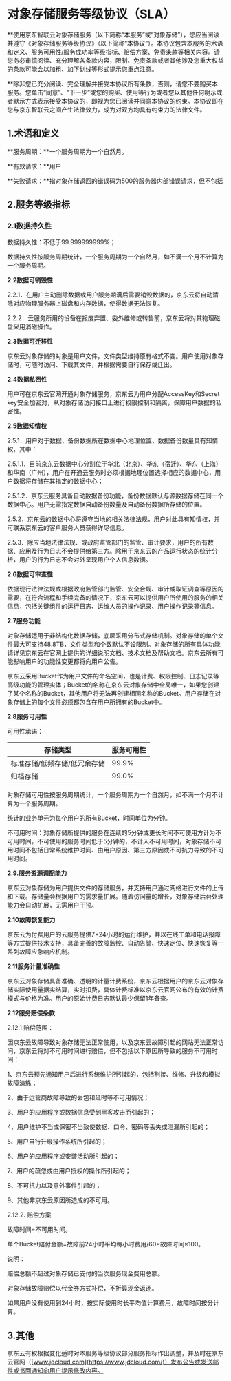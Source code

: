 # 对象存储服务等级协议（SLA）
**使用京东智联云对象存储服务（以下简称“本服务”或“对象存储”），您应当阅读并遵守《对象存储服务等级协议》（以下简称“本协议”）。本协议包含本服务的术语和定义、服务可用性/服务成功率等级指标、赔偿方案、免责条款等相关内容。请您务必审慎阅读、充分理解各条款内容，限制、免责条款或者其他涉及您重大权益的条款可能会以加粗、加下划线等形式提示您重点注意。

**除非您已充分阅读、完全理解并接受本协议所有条款，否则，请您不要购买本服务。您单击“同意”、“下一步”或您的购买、使用等行为或者您以其他任何明示或者默示方式表示接受本协议的，即视为您已阅读并同意本协议的约束。本协议即在您与京东智联云之间产生法律效力，成为对双方均具有约束力的法律文件。

## **1.术语和定义**

**服务周期：**一个服务周期为一个自然月。

**有效请求：**用户

**失败请求：**指对象存储返回的错误码为500的服务器内部错误请求，但不包括

## **2.服务等级指标**

### **2.1数据持久性**

数据持久性：不低于99.999999999%；

数据持久性按服务周期统计，一个服务周期为一个自然月，如不满一个月不计算为一个服务周期。

**2.2数据可销毁性**

2.2.1．在用户主动删除数据或用户服务期满后需要销毁数据的，京东云将自动清除对应物理服务器上磁盘和内存数据，使得数据无法恢复。

2.2.2．云服务所用的设备在报废弃置、委外维修或转售前，京东云将对其物理磁盘采用消磁操作。

**2.3数据可迁移性**

京东云对象存储的对象是用户文件，文件类型维持原有格式不变。用户使用对象存储时，可随时访问、下载其文件，并根据需要自行保存或迁出。

**2.4数据私密性**

用户可在京东云官网开通对象存储服务，京东云为用户分配AccessKey和Secret key安全加密对，从对象存储访问接口上进行权限控制和隔离，保障用户数据的私密性。

**2.5数据知情权**

2.5.1．用户对于数据、备份数据所在数据中心地理位置、数据备份数量具有知情权，其中：

2.5.1.1．目前京东云数据中心分别位于华北（北京）、华东（宿迁）、华东（上海）和华南（广州），用户在开通云服务时必须根据地理位置选择相应的数据中心，用户数据将存储在其指定的数据中心；

2.5.1.2．京东云服务具备自动数据备份功能，备份数据默认与源数据存储在同一个数据中心。用户无需指定数据自动备份数量及自动备份数据所存储的位置。

2.5.2．京东云的数据中心将遵守当地的相关法律法规，用户对此具有知情权，并可联系京东云的客户服务人员获得详尽信息。

2.5.3．除应当地法律法规、或政府监管部门的监管、审计要求，用户的所有数据、应用及行为日志不会提供给第三方。除用于京东云的产品运行状态的统计分析，用户的行为日志不会对外呈现用户个人信息数据。

**2.6数据可审查性**

依据现行法律法规或根据政府监管部门监管、安全合规、审计或取证调查等原因的需要，在符合流程和手续完备的情况下，京东云可以提供用户所使用的服务的相关信息，包括关键组件的运行日志、运维人员的操作记录、用户操作记录等信息。

**2.7服务功能**

对象存储适用于非结构化数据存储，底层采用分布式存储机制。对象存储的单个文件最大可支持48.8TB，文件类型和个数默认不设限制。对象存储的所有具体功能请详见京东云在官网上提供的详细说明文档、技术文档及帮助文档。京东云所有可能影响用户的功能性变更都将向用户公告。

京东云采用Bucket作为用户文件的命名空间，也是计费、权限控制、日志记录等高级功能的管理实体；Bucket的名称在京东云对象存储中全局唯一，如果您创建了某个名称的Bucket，其他用户将无法再创建相同名称的Bucket。用户存储在对象存储上的每个文件必须都包含在用户所拥有的Bucket中。

**2.8服务可用性**

可用性承诺：

|存储类型|服务可用性|
|---|---|
|标准存储/低频存储/低冗余存储|99.9%|
|归档存储|99.0%|

对象存储可用性按服务周期统计，一个服务周期为一个自然月，如不满一个月不计算为一个服务周期。

统计的业务单元为每个用户的所有Bucket，时间单位为分钟。

不可用时间：对象存储所提供的服务在连续的5分钟或更长时间不可使用方计为不可用时间，不可使用的服务时间低于5分钟的，不计入不可用时间，对象存储不可用时间不包括日常系统维护时间、由用户原因、第三方原因或不可抗力导致的不可用时间。

**2.9.服务资源调配能力**

京东云对象存储为用户提供文件的存储服务，并支持用户通过网络进行文件的上传和下载。存储量会根据用户的需求量扩展。随着访问量的增长，对象存储后台处理能力会自动扩展，无需用户干预。

**2.10故障恢复能力**

京东云为付费用户的云服务提供7×24小时的运行维护，并以在线工单和电话报障等方式提供技术支持，具备完善的故障监控、自动告警、快速定位、快速恢复等一系列故障应急响应机制。

**2.11服务计量准确性**

京东云对象存储具备准确、透明的计量计费系统，京东云根据用户的京东云对象存储实际使用量据实结算，实时扣费，具体计费标准以京东云官网公布的有效的计费模式与价格为准。用户的原始计费日志默认最少保留1年备查。

**2.12服务赔偿条款**

2.12.1 赔偿范围：

因京东云故障导致对象存储无法正常使用，以及京东云故障引起的网站无法正常访问，京东云将对不可用时间进行赔偿，但不包括以下原因所导致的服务不可用时间：

1、京东云预先通知用户后进行系统维护所引起的，包括割接、维修、升级和模拟故障演练；

2、由于运营商故障导致的丢包和延时等不可用情况；

3、用户的应用程序或数据信息受到黑客攻击而引起的；

4、用户维护不当或保密不当致使数据、口令、密码等丢失或泄漏所引起的；

5、用户自行升级操作系统所引起的；

6、用户的应用程序或安装活动所引起的；

7、用户的疏忽或由用户授权的操作所引起的；

8、不可抗力以及意外事件引起的；

9、其他非京东云原因所造成的不可用。

2.12.2. 赔偿方案

故障时间=不可用时间。

单个Bucket赔付金额=故障前24小时平均每小时费用/60×故障时间×100。

说明：

赔偿总额不超过对象存储已支付的当次服务现金费用总额。

对象存储故障赔偿以代金券方式补偿，不折算现金返还。

如果用户没有使用到24小时，按实际使用时长平均值计算费用，故障时间按分计算。

## **3.其他**

京东云有权根据变化适时对本服务等级协议部分服务指标作出调整，并及时在京东云官网（[www.jdcloud.com](https://www.jdcloud.com/)）发布公告或发送邮件或书面通知向用户提示修改内容。
